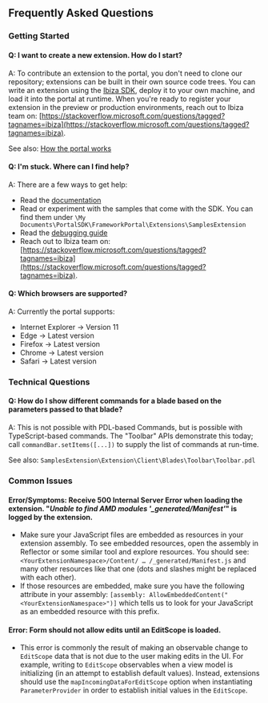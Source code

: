 
<a name="frequently-asked-questions"></a>
## Frequently Asked Questions

<a name="frequently-asked-questions-getting-started"></a>
### Getting Started

<a name="frequently-asked-questions-getting-started-q-i-want-to-create-a-new-extension-how-do-i-start"></a>
#### Q: I want to create a new extension. How do I start?

A: To contribute an extension to the portal, you don't need to clone our repository; extensions can be built in their own source code trees.
You can write an extension using the [Ibiza SDK](http://aka.ms/portalfx/docs), deploy it to your own machine, and load it into the portal at runtime.
When you're ready to register your extension in the preview or production environments, reach out to Ibiza team on: [https://stackoverflow.microsoft.com/questions/tagged?tagnames=ibiza](https://stackoverflow.microsoft.com/questions/tagged?tagnames=ibiza).

See also: [How the portal works](portalfx-howitworks.md)

<a name="frequently-asked-questions-getting-started-q-i-m-stuck-where-can-i-find-help"></a>
#### Q: I&#39;m stuck. Where can I find help?

A: There are a few ways to get help:

* Read the [documentation](https://auxdocs.azurewebsites.net/)
* Read or experiment with the samples that come with the SDK. You can find them under `\My Documents\PortalSDK\FrameworkPortal\Extensions\SamplesExtension`
* Read the [debugging guide](portalfx-debugging.md)
* Reach out to Ibiza team on: [https://stackoverflow.microsoft.com/questions/tagged?tagnames=ibiza](https://stackoverflow.microsoft.com/questions/tagged?tagnames=ibiza).

<a name="frequently-asked-questions-getting-started-q-which-browsers-are-supported"></a>
#### Q: Which browsers are supported?

A: Currently the portal supports:

* Internet Explorer -> Version 11
* Edge -> Latest version
* Firefox -> Latest version
* Chrome -> Latest version
* Safari -> Latest version

<a name="frequently-asked-questions-technical-questions"></a>
### Technical Questions

<a name="frequently-asked-questions-technical-questions-q-how-do-i-show-different-commands-for-a-blade-based-on-the-parameters-passed-to-that-blade"></a>
#### Q: How do I show different commands for a blade based on the parameters passed to that blade?

A: This is not possible with PDL-based Commands, but is possible with TypeScript-based commands.
The "Toolbar" APIs demonstrate this today; call `commandBar.setItems([...])` to supply the list of commands at run-time.

See also: `SamplesExtension\Extension\Client\Blades\Toolbar\Toolbar.pdl`

<a name="frequently-asked-questions-common-issues"></a>
### Common Issues

<a name="frequently-asked-questions-common-issues-error-symptoms-receive-500-internal-server-error-when-loading-the-extension-unable-to-find-amd-modules-_generated-manifest-is-logged-by-the-extension"></a>
#### Error/Symptoms: Receive 500 Internal Server Error when loading the extension. &quot;<em>Unable to find AMD modules &#39;_generated/Manifest&#39;</em>&quot; is logged by the extension.

* Make sure your JavaScript files are embedded as resources in your extension assembly. To see embedded resources, open the assembly in Reflector or some similar tool and explore resources. You should see:
  `<YourExtensionNamespace>/Content/ … /_generated/Manifest.js` and many other resources like that one (dots and slashes might be replaced with each other).
* If those resources are embedded, make sure you have the following attribute in your assembly:
  `[assembly: AllowEmbeddedContent("<YourExtensionNamespace>")]` which tells us to look for your JavaScript as an embedded resource with this prefix.

<a name="frequently-asked-questions-common-issues-error-form-should-not-allow-edits-until-an-editscope-is-loaded"></a>
#### Error: Form should not allow edits until an EditScope is loaded.

* This error is commonly the result of making an observable change to `EditScope` data that is not due to the user making edits in the UI.
  For example, writing to `EditScope` observables when a view model is initializing (in an attempt to establish default values).
  Instead, extensions should use the `mapIncomingDataForEditScope` option when instantiating `ParameterProvider` in order to establish initial values in the `EditScope`.
